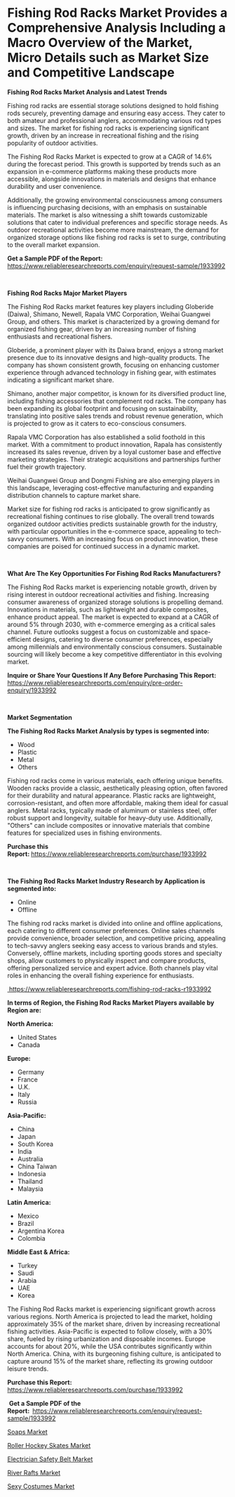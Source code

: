 <p><h1>Fishing Rod Racks Market Provides a Comprehensive Analysis Including a Macro Overview of the Market, Micro Details such as Market Size and Competitive Landscape</h1></p><p><strong>Fishing Rod Racks Market Analysis and Latest Trends</strong></p>
<p><p>Fishing rod racks are essential storage solutions designed to hold fishing rods securely, preventing damage and ensuring easy access. They cater to both amateur and professional anglers, accommodating various rod types and sizes. The market for fishing rod racks is experiencing significant growth, driven by an increase in recreational fishing and the rising popularity of outdoor activities. </p><p>The Fishing Rod Racks Market is expected to grow at a CAGR of 14.6% during the forecast period. This growth is supported by trends such as an expansion in e-commerce platforms making these products more accessible, alongside innovations in materials and designs that enhance durability and user convenience. </p><p>Additionally, the growing environmental consciousness among consumers is influencing purchasing decisions, with an emphasis on sustainable materials. The market is also witnessing a shift towards customizable solutions that cater to individual preferences and specific storage needs. As outdoor recreational activities become more mainstream, the demand for organized storage options like fishing rod racks is set to surge, contributing to the overall market expansion.</p></p>
<p><strong>Get a Sample PDF of the Report:&nbsp;</strong> <a href="https://www.reliableresearchreports.com/enquiry/request-sample/1933992?utm_campaign=115&utm_medium=2&utm_source=Github&utm_content=ia&utm_term=04042025&utm_id=fishing-rod-racks">https://www.reliableresearchreports.com/enquiry/request-sample/1933992</a></p>
<p>&nbsp;</p>
<p><strong>Fishing Rod Racks Major Market Players</strong></p>
<p><p>The Fishing Rod Racks market features key players including Globeride (Daiwa), Shimano, Newell, Rapala VMC Corporation, Weihai Guangwei Group, and others. This market is characterized by a growing demand for organized fishing gear, driven by an increasing number of fishing enthusiasts and recreational fishers.</p><p>Globeride, a prominent player with its Daiwa brand, enjoys a strong market presence due to its innovative designs and high-quality products. The company has shown consistent growth, focusing on enhancing customer experience through advanced technology in fishing gear, with estimates indicating a significant market share.</p><p>Shimano, another major competitor, is known for its diversified product line, including fishing accessories that complement rod racks. The company has been expanding its global footprint and focusing on sustainability, translating into positive sales trends and robust revenue generation, which is projected to grow as it caters to eco-conscious consumers.</p><p>Rapala VMC Corporation has also established a solid foothold in this market. With a commitment to product innovation, Rapala has consistently increased its sales revenue, driven by a loyal customer base and effective marketing strategies. Their strategic acquisitions and partnerships further fuel their growth trajectory.</p><p>Weihai Guangwei Group and Dongmi Fishing are also emerging players in this landscape, leveraging cost-effective manufacturing and expanding distribution channels to capture market share.</p><p>Market size for fishing rod racks is anticipated to grow significantly as recreational fishing continues to rise globally. The overall trend towards organized outdoor activities predicts sustainable growth for the industry, with particular opportunities in the e-commerce space, appealing to tech-savvy consumers. With an increasing focus on product innovation, these companies are poised for continued success in a dynamic market.</p></p>
<p>&nbsp;</p>
<p><strong>What Are The Key Opportunities For Fishing Rod Racks Manufacturers?</strong></p>
<p><p>The Fishing Rod Racks market is experiencing notable growth, driven by rising interest in outdoor recreational activities and fishing. Increasing consumer awareness of organized storage solutions is propelling demand. Innovations in materials, such as lightweight and durable composites, enhance product appeal. The market is expected to expand at a CAGR of around 5% through 2030, with e-commerce emerging as a critical sales channel. Future outlooks suggest a focus on customizable and space-efficient designs, catering to diverse consumer preferences, especially among millennials and environmentally conscious consumers. Sustainable sourcing will likely become a key competitive differentiator in this evolving market.</p></p>
<p><strong>Inquire or Share Your Questions If Any Before Purchasing This Report:</strong> <a href="https://www.reliableresearchreports.com/enquiry/pre-order-enquiry/1933992?utm_campaign=115&utm_medium=2&utm_source=Github&utm_content=ia&utm_term=04042025&utm_id=fishing-rod-racks">https://www.reliableresearchreports.com/enquiry/pre-order-enquiry/1933992</a></p>
<p>&nbsp;</p>
<p><strong>Market Segmentation</strong></p>
<p><strong>The Fishing Rod Racks Market Analysis by types is segmented into:</strong></p>
<p><ul><li>Wood</li><li>Plastic</li><li>Metal</li><li>Others</li></ul></p>
<p><p>Fishing rod racks come in various materials, each offering unique benefits. Wooden racks provide a classic, aesthetically pleasing option, often favored for their durability and natural appearance. Plastic racks are lightweight, corrosion-resistant, and often more affordable, making them ideal for casual anglers. Metal racks, typically made of aluminum or stainless steel, offer robust support and longevity, suitable for heavy-duty use. Additionally, "Others" can include composites or innovative materials that combine features for specialized uses in fishing environments.</p></p>
<p><strong>Purchase this Report:&nbsp;</strong><a href="https://www.reliableresearchreports.com/purchase/1933992?utm_campaign=115&utm_medium=2&utm_source=Github&utm_content=ia&utm_term=04042025&utm_id=fishing-rod-racks">https://www.reliableresearchreports.com/purchase/1933992</a></p>
<p>&nbsp;</p>
<p><strong>The Fishing Rod Racks Market Industry Research by Application is segmented into:</strong></p>
<p><ul><li>Online</li><li>Offline</li></ul></p>
<p><p>The fishing rod racks market is divided into online and offline applications, each catering to different consumer preferences. Online sales channels provide convenience, broader selection, and competitive pricing, appealing to tech-savvy anglers seeking easy access to various brands and styles. Conversely, offline markets, including sporting goods stores and specialty shops, allow customers to physically inspect and compare products, offering personalized service and expert advice. Both channels play vital roles in enhancing the overall fishing experience for enthusiasts.</p></p>
<p><a href="https://www.reliableresearchreports.com/fishing-rod-racks-r1933992?utm_campaign=115&utm_medium=2&utm_source=Github&utm_content=ia&utm_term=04042025&utm_id=fishing-rod-racks">&nbsp;https://www.reliableresearchreports.com/fishing-rod-racks-r1933992</a></p>
<p><strong>In terms of Region, the Fishing Rod Racks Market Players available by Region are:</strong></p>
<p>
    <p> <strong> North America: </strong>
        <ul>
            <li>United States</li>
            <li>Canada</li>
        </ul>
        </p> 
    <p> <strong> Europe: </strong>
        <ul>
            <li>Germany</li>
            <li>France</li>
            <li>U.K.</li>
            <li>Italy</li>
            <li>Russia</li>
        </ul>
        </p> 
    <p> <strong> Asia-Pacific: </strong>
        <ul>
            <li>China</li>
            <li>Japan</li>
            <li>South Korea</li>
            <li>India</li>
            <li>Australia</li>
            <li>China Taiwan</li>
            <li>Indonesia</li>
            <li>Thailand</li>
            <li>Malaysia</li>
        </ul>
        </p> 
    <p> <strong> Latin America: </strong>
        <ul>
            <li>Mexico</li>
            <li>Brazil</li>
            <li>Argentina Korea</li>
            <li>Colombia</li>
        </ul>
        </p> 
    <p> <strong> Middle East & Africa: </strong>
        <ul>
            <li>Turkey</li>
            <li>Saudi</li>
            <li>Arabia</li>
            <li>UAE</li>
            <li>Korea</li>
        </ul>
    </p>
    </p>
<p><p>The Fishing Rod Racks market is experiencing significant growth across various regions. North America is projected to lead the market, holding approximately 35% of the market share, driven by increasing recreational fishing activities. Asia-Pacific is expected to follow closely, with a 30% share, fueled by rising urbanization and disposable incomes. Europe accounts for about 20%, while the USA contributes significantly within North America. China, with its burgeoning fishing culture, is anticipated to capture around 15% of the market share, reflecting its growing outdoor leisure trends.</p></p>
<p><strong>Purchase this Report: </strong><a href="https://www.reliableresearchreports.com/purchase/1933992?utm_campaign=115&utm_medium=2&utm_source=Github&utm_content=ia&utm_term=04042025&utm_id=fishing-rod-racks">https://www.reliableresearchreports.com/purchase/1933992</a></p>
<p>&nbsp;<strong>Get a Sample PDF of the Report:&nbsp;&nbsp;</strong><a href="https://www.reliableresearchreports.com/enquiry/request-sample/1933992?utm_campaign=115&utm_medium=2&utm_source=Github&utm_content=ia&utm_term=04042025&utm_id=fishing-rod-racks">https://www.reliableresearchreports.com/enquiry/request-sample/1933992</a></p>
<p><strong></strong></p>
<p><p><a href="https://github.com/rocicbenton/Market-Research-Report-List-1/blob/main/soaps-market.md?utm_campaign=115&utm_medium=2&utm_source=Github&utm_content=ia&utm_term=04042025&utm_id=fishing-rod-racks">Soaps Market</a></p><p><a href="https://github.com/billejuman43/Market-Research-Report-List-1/blob/main/roller-hockey-skates-market.md?utm_campaign=115&utm_medium=2&utm_source=Github&utm_content=ia&utm_term=04042025&utm_id=fishing-rod-racks">Roller Hockey Skates Market</a></p><p><a href="https://github.com/dafertsuria/Market-Research-Report-List-1/blob/main/electrician-safety-belt-market.md?utm_campaign=115&utm_medium=2&utm_source=Github&utm_content=ia&utm_term=04042025&utm_id=fishing-rod-racks">Electrician Safety Belt Market</a></p><p><a href="https://github.com/shroffuhpa/Market-Research-Report-List-1/blob/main/river-rafts-market.md?utm_campaign=115&utm_medium=2&utm_source=Github&utm_content=ia&utm_term=04042025&utm_id=fishing-rod-racks">River Rafts Market</a></p><p><a href="https://github.com/reeseberro3j/Market-Research-Report-List-1/blob/main/sexy-costumes-market.md?utm_campaign=115&utm_medium=2&utm_source=Github&utm_content=ia&utm_term=04042025&utm_id=fishing-rod-racks">Sexy Costumes Market</a></p></p>